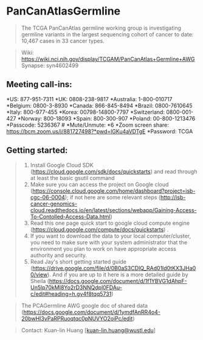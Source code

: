 # PanCanAtlasGermline #

>The TCGA PanCanAtlas germline working group is investigating germline variants in the largest sequencing cohort of cancer to date: 10,467 cases in 33 cancer types.     

>Wiki: https://wiki.nci.nih.gov/display/TCGAM/PanCanAtlas+Germline+AWG 
>Synapse: syn4602499  

## Meeting call-ins: ##  
*US: 877-951-7311
*UK: 0808-238-9817
*Australia: 1-800-010717
*Belgium: 0800-3-8930
*Canada: 866-845-8494
*Brazil: 0800-7610645
*Italy: 800-977-455
*Korea: 00798-14800-7797
*Switzerland: 0800-001-427
*Norway: 800-18093
*Spain:  800-300-907
*Poland: 00-800-1213476
*Passcode: 5236367 #
*Mute/Unmute: *6 
*Zoom screen share: https://bcm.zoom.us/j/881727498?*pwd=lGKu4aVDTgE 
*Password: TCGA

## Getting started: ##  
>1) Install Google Cloud SDK (https://cloud.google.com/sdk/docs/quickstarts) and read through at least the basic gsutil command 
>2) Make sure you can access the project on Google cloud (https://console.cloud.google.com/home/dashboard?project=isb-cgc-06-0004); if not here are some relevant steps (http://isb-cancer-genomics-cloud.readthedocs.io/en/latest/sections/webapp/Gaining-Access-To-Contolled-Access-Data.html)  
>3) Read this one page quick start to google cloud compute engine (https://cloud.google.com/compute/docs/quickstarts) . 
>4) If you want to download the data to your local computer/cluster, you need to make sure with your system administrator that the environment you plan to work on have appropriate access authority and security.  
>5) Read Jay's short getting started guide (https://drive.google.com/file/d/0B0aS3CDIQ_RAd01ld0tKX3JHa00/view). And if you are up to it here is a more detailed guide by Sheila (https://docs.google.com/document/d/1f1YBVG1dAhpF-Un5lp70kMI8Yo2rD3NNQdpl0FDAu-c/edit#heading=h.gv4f8tqq5731)  

>The PCAGermline AWG google doc of shared data (https://docs.google.com/document/d/1ymdfAnRR4o4-20bwHI3vPaRPRuoqtqc0pNUVYO2oiPc/edit) 

> Contact: Kuan-lin Huang [kuan-lin.huang@wustl.edu]